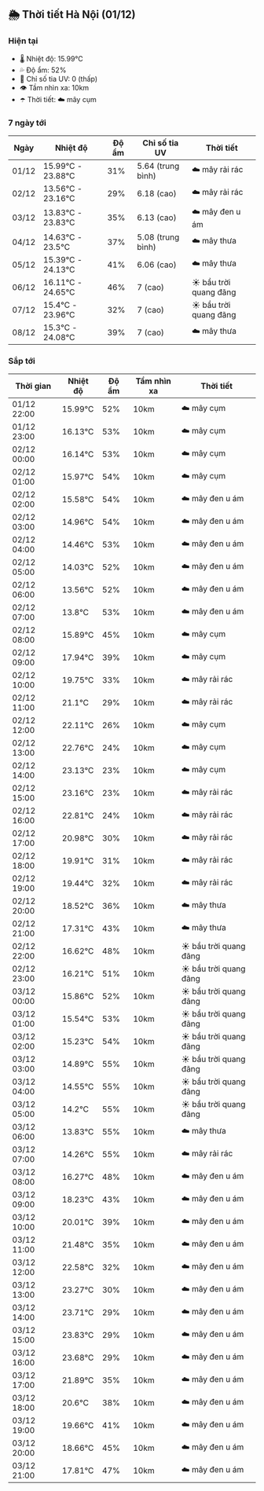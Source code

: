 ## 🌦️ Thời tiết Hà Nội (01/12)

### Hiện tại

- 🌡️ Nhiệt độ: 15.99℃
- 💦 Độ ẩm: 52%
- 🌟 Chỉ số tia UV: 0 (thấp)
- 👁️ Tầm nhìn xa: 10km
- ☂️ Thời tiết: ☁️ mây cụm

### 7 ngày tới

| Ngày | Nhiệt độ | Độ ẩm | Chỉ số tia UV | Thời tiết |
| --- | --- | --- | --- | --- |
| 01/12 | 15.99℃ - 23.88℃ | 31% | 5.64 (trung bình) | ☁️ mây rải rác |
| 02/12 | 13.56℃ - 23.16℃ | 29% | 6.18 (cao) | ☁️ mây rải rác |
| 03/12 | 13.83℃ - 23.83℃ | 35% | 6.13 (cao) | ☁️ mây đen u ám |
| 04/12 | 14.63℃ - 23.5℃ | 37% | 5.08 (trung bình) | ☁️ mây thưa |
| 05/12 | 15.39℃ - 24.13℃ | 41% | 6.06 (cao) | ☁️ mây thưa |
| 06/12 | 16.11℃ - 24.65℃ | 46% | 7 (cao) | ☀️ bầu trời quang đãng |
| 07/12 | 15.4℃ - 23.96℃ | 32% | 7 (cao) | ☀️ bầu trời quang đãng |
| 08/12 | 15.3℃ - 24.08℃ | 39% | 7 (cao) | ☁️ mây thưa |

### Sắp tới

| Thời gian | Nhiệt độ | Độ ẩm | Tầm nhìn xa | Thời tiết |
| --- | --- | --- | --- | --- |
| 01/12 22:00 | 15.99℃ | 52% | 10km | ☁️ mây cụm |
| 01/12 23:00 | 16.13℃ | 53% | 10km | ☁️ mây cụm |
| 02/12 00:00 | 16.14℃ | 53% | 10km | ☁️ mây cụm |
| 02/12 01:00 | 15.97℃ | 54% | 10km | ☁️ mây cụm |
| 02/12 02:00 | 15.58℃ | 54% | 10km | ☁️ mây đen u ám |
| 02/12 03:00 | 14.96℃ | 54% | 10km | ☁️ mây đen u ám |
| 02/12 04:00 | 14.46℃ | 53% | 10km | ☁️ mây đen u ám |
| 02/12 05:00 | 14.03℃ | 52% | 10km | ☁️ mây đen u ám |
| 02/12 06:00 | 13.56℃ | 52% | 10km | ☁️ mây đen u ám |
| 02/12 07:00 | 13.8℃ | 53% | 10km | ☁️ mây đen u ám |
| 02/12 08:00 | 15.89℃ | 45% | 10km | ☁️ mây cụm |
| 02/12 09:00 | 17.94℃ | 39% | 10km | ☁️ mây cụm |
| 02/12 10:00 | 19.75℃ | 33% | 10km | ☁️ mây rải rác |
| 02/12 11:00 | 21.1℃ | 29% | 10km | ☁️ mây rải rác |
| 02/12 12:00 | 22.11℃ | 26% | 10km | ☁️ mây cụm |
| 02/12 13:00 | 22.76℃ | 24% | 10km | ☁️ mây cụm |
| 02/12 14:00 | 23.13℃ | 23% | 10km | ☁️ mây cụm |
| 02/12 15:00 | 23.16℃ | 23% | 10km | ☁️ mây rải rác |
| 02/12 16:00 | 22.81℃ | 24% | 10km | ☁️ mây rải rác |
| 02/12 17:00 | 20.98℃ | 30% | 10km | ☁️ mây rải rác |
| 02/12 18:00 | 19.91℃ | 31% | 10km | ☁️ mây rải rác |
| 02/12 19:00 | 19.44℃ | 32% | 10km | ☁️ mây rải rác |
| 02/12 20:00 | 18.52℃ | 36% | 10km | ☁️ mây thưa |
| 02/12 21:00 | 17.31℃ | 43% | 10km | ☁️ mây thưa |
| 02/12 22:00 | 16.62℃ | 48% | 10km | ☀️ bầu trời quang đãng |
| 02/12 23:00 | 16.21℃ | 51% | 10km | ☀️ bầu trời quang đãng |
| 03/12 00:00 | 15.86℃ | 52% | 10km | ☀️ bầu trời quang đãng |
| 03/12 01:00 | 15.54℃ | 53% | 10km | ☀️ bầu trời quang đãng |
| 03/12 02:00 | 15.23℃ | 54% | 10km | ☀️ bầu trời quang đãng |
| 03/12 03:00 | 14.89℃ | 55% | 10km | ☀️ bầu trời quang đãng |
| 03/12 04:00 | 14.55℃ | 55% | 10km | ☀️ bầu trời quang đãng |
| 03/12 05:00 | 14.2℃ | 55% | 10km | ☀️ bầu trời quang đãng |
| 03/12 06:00 | 13.83℃ | 55% | 10km | ☁️ mây thưa |
| 03/12 07:00 | 14.26℃ | 55% | 10km | ☁️ mây rải rác |
| 03/12 08:00 | 16.27℃ | 48% | 10km | ☁️ mây đen u ám |
| 03/12 09:00 | 18.23℃ | 43% | 10km | ☁️ mây đen u ám |
| 03/12 10:00 | 20.01℃ | 39% | 10km | ☁️ mây đen u ám |
| 03/12 11:00 | 21.48℃ | 35% | 10km | ☁️ mây đen u ám |
| 03/12 12:00 | 22.58℃ | 32% | 10km | ☁️ mây đen u ám |
| 03/12 13:00 | 23.27℃ | 30% | 10km | ☁️ mây đen u ám |
| 03/12 14:00 | 23.71℃ | 29% | 10km | ☁️ mây đen u ám |
| 03/12 15:00 | 23.83℃ | 29% | 10km | ☁️ mây đen u ám |
| 03/12 16:00 | 23.68℃ | 29% | 10km | ☁️ mây đen u ám |
| 03/12 17:00 | 21.89℃ | 35% | 10km | ☁️ mây đen u ám |
| 03/12 18:00 | 20.6℃ | 38% | 10km | ☁️ mây đen u ám |
| 03/12 19:00 | 19.66℃ | 41% | 10km | ☁️ mây đen u ám |
| 03/12 20:00 | 18.66℃ | 45% | 10km | ☁️ mây đen u ám |
| 03/12 21:00 | 17.81℃ | 47% | 10km | ☁️ mây đen u ám |
